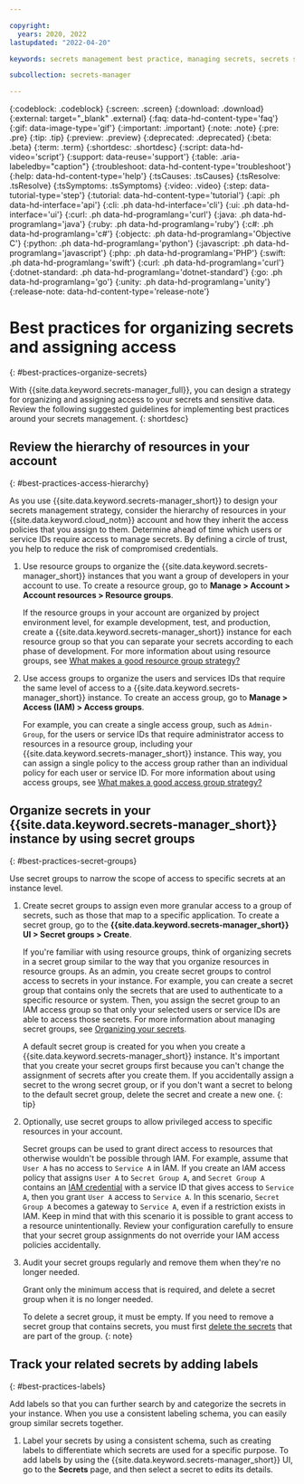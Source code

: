 ```yaml
---

copyright:
  years: 2020, 2022
lastupdated: "2022-04-20"

keywords: secrets management best practice, managing secrets, secrets strategy, secrets best practices, organizing secrets, assigning access to secrets

subcollection: secrets-manager

---
```


{:codeblock: .codeblock}
{:screen: .screen}
{:download: .download}
{:external: target="_blank" .external}
{:faq: data-hd-content-type='faq'}
{:gif: data-image-type='gif'}
{:important: .important}
{:note: .note}
{:pre: .pre}
{:tip: .tip}
{:preview: .preview}
{:deprecated: .deprecated}
{:beta: .beta}
{:term: .term}
{:shortdesc: .shortdesc}
{:script: data-hd-video='script'}
{:support: data-reuse='support'}
{:table: .aria-labeledby="caption"}
{:troubleshoot: data-hd-content-type='troubleshoot'}
{:help: data-hd-content-type='help'}
{:tsCauses: .tsCauses}
{:tsResolve: .tsResolve}
{:tsSymptoms: .tsSymptoms}
{:video: .video}
{:step: data-tutorial-type='step'}
{:tutorial: data-hd-content-type='tutorial'}
{:api: .ph data-hd-interface='api'}
{:cli: .ph data-hd-interface='cli'}
{:ui: .ph data-hd-interface='ui'}
{:curl: .ph data-hd-programlang='curl'}
{:java: .ph data-hd-programlang='java'}
{:ruby: .ph data-hd-programlang='ruby'}
{:c#: .ph data-hd-programlang='c#'}
{:objectc: .ph data-hd-programlang='Objective C'}
{:python: .ph data-hd-programlang='python'}
{:javascript: .ph data-hd-programlang='javascript'}
{:php: .ph data-hd-programlang='PHP'}
{:swift: .ph data-hd-programlang='swift'}
{:curl: .ph data-hd-programlang='curl'}
{:dotnet-standard: .ph data-hd-programlang='dotnet-standard'}
{:go: .ph data-hd-programlang='go'}
{:unity: .ph data-hd-programlang='unity'}
{:release-note: data-hd-content-type='release-note'}

# Best practices for organizing secrets and assigning access
{: #best-practices-organize-secrets}

With {{site.data.keyword.secrets-manager_full}}, you can design a strategy for organizing and assigning access to your secrets and sensitive data. Review the following suggested guidelines for implementing best practices around your secrets management.
{: shortdesc}

## Review the hierarchy of resources in your account
{: #best-practices-access-hierarchy}

As you use {{site.data.keyword.secrets-manager_short}} to design your secrets management strategy, consider the hierarchy of resources in your {{site.data.keyword.cloud_notm}} account and how they inherit the access policies that you assign to them. Determine ahead of time which users or service IDs require access to manage secrets. By defining a circle of trust, you help to reduce the risk of compromised credentials.

1. Use resource groups to organize the {{site.data.keyword.secrets-manager_short}} instances that you want a group of developers in your account to use. To create a resource group, go to **Manage > Account > Account resources > Resource groups**.

    If the resource groups in your account are organized by project environment level, for example development, test, and production, create a {{site.data.keyword.secrets-manager_short}} instance for each resource group so that you can separate your secrets according to each phase of development. For more information about using resource groups, see [What makes a good resource group strategy?](/docs/account?topic=account-account_setup#resource-group-strategy)

2. Use access groups to organize the users and services IDs that require the same level of access to a {{site.data.keyword.secrets-manager_short}} instance. To create an access group, go to **Manage > Access (IAM) > Access groups**.

    For example, you can create a single access group, such as `Admin-Group`, for the users or service IDs that require administrator access to resources in a resource group, including your {{site.data.keyword.secrets-manager_short}} instance. This way, you can assign a single policy to the access group rather than an individual policy for each user or service ID. For more information about using access groups, see [What makes a good access group strategy?](/docs/account?topic=account-account_setup#accessgroup_strategy)

## Organize secrets in your {{site.data.keyword.secrets-manager_short}} instance by using secret groups
{: #best-practices-secret-groups}

Use secret groups to narrow the scope of access to specific secrets at an instance level.

1. Create secret groups to assign even more granular access to a group of secrets, such as those that map to a specific application. To create a secret group, go to the **{{site.data.keyword.secrets-manager_short}} UI > Secret groups > Create**.

    If you're familiar with using resource groups, think of organizing secrets in a secret group similar to the way that you organize resources in resource groups. As an admin, you create secret groups to control access to secrets in your instance. For example, you can create a secret group that contains only the secrets that are used to authenticate to a specific resource or system. Then, you assign the secret group to an IAM access group so that only your selected users or service IDs are able to access those secrets. For more information about managing secret groups, see [Organizing your secrets](/docs/secrets-manager?topic=secrets-manager-secret-groups).

    A default secret group is created for you when you create a {{site.data.keyword.secrets-manager_short}} instance. It's important that you create your secret groups first because you can't change the assignment of secrets after you create them. If you accidentally assign a secret to the wrong secret group, or if you don't want a secret to belong to the default secret group, delete the secret and create a new one.
    {: tip}

2. Optionally, use secret groups to allow privileged access to specific resources in your account.

    Secret groups can be used to grant direct access to resources that otherwise wouldn't be possible through IAM. For example, assume that `User A` has no access to `Service A` in IAM. If you create an IAM access policy that assigns `User A` to `Secret Group A`, and `Secret Group A` contains an [IAM credential](/docs/secrets-manager?topic=secrets-manager-iam-credentials) with a service ID that gives access to `Service A`, then you grant `User A` access to `Service A`. In this scenario, `Secret Group A` becomes a gateway to `Service A`, even if a restriction exists in IAM. Keep in mind that with this scenario it is possible to grant access to a resource unintentionally. Review your configuration carefully to ensure that your secret group assignments do not override your IAM access policies accidentally.

3. Audit your secret groups regularly and remove them when they're no longer needed.

    Grant only the minimum access that is required, and delete a secret group when it is no longer needed.

    To delete a secret group, it must be empty. If you need to remove a secret group that contains secrets, you must first [delete the secrets](/docs/secrets-manager?topic=secrets-manager-delete-secrets) that are part of the group.
    {: note}


## Track your related secrets by adding labels
{: #best-practices-labels}

Add labels so that you can further search by and categorize the secrets in your instance. When you use a consistent labeling schema, you can easily group similar secrets together.

1. Label your secrets by using a consistent schema, such as creating labels to differentiate which secrets are used for a specific purpose. To add labels by using the {{site.data.keyword.secrets-manager_short}} UI, go to the **Secrets** page, and then select a secret to edits its details.



